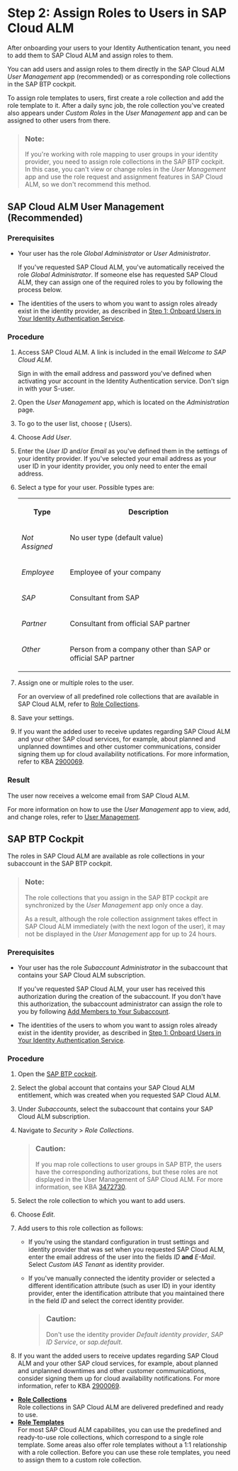 <!-- loio7304b17f3aac4ebaa24c5c6a3a8e236e -->

<link rel="stylesheet" type="text/css" href="../css/sap-icons.css"/>

# Step 2: Assign Roles to Users in SAP Cloud ALM

After onboarding your users to your Identity Authentication tenant, you need to add them to SAP Cloud ALM and assign roles to them.

You can add users and assign roles to them directly in the SAP Cloud ALM *User Management* app \(recommended\) or as corresponding role collections in the SAP BTP cockpit.

To assign role templates to users, first create a role collection and add the role template to it. After a daily sync job, the role collection you've created also appears under *Custom Roles* in the *User Management* app and can be assigned to other users from there.



> ### Note:  
> If you're working with role mapping to user groups in your identity provider, you need to assign role collections in the SAP BTP cockpit. In this case, you can't view or change roles in the *User Management* app and use the role request and assignment features in SAP Cloud ALM, so we don't recommend this method.



<a name="loio7304b17f3aac4ebaa24c5c6a3a8e236e__section_g43_crh_jmb"/>

## SAP Cloud ALM User Management \(Recommended\)



### Prerequisites

-   Your user has the role *Global Administrator* or *User Administrator*.

    If you've requested SAP Cloud ALM, you've automatically received the role *Global Administrator*. If someone else has requested SAP Cloud ALM, they can assign one of the required roles to you by following the process below.

-   The identities of the users to whom you want to assign roles already exist in the identity provider, as described in [Step 1: Onboard Users in Your Identity Authentication Service](step-1-onboard-users-in-the-identity-authentication-service-f2a8a8c.md).




### Procedure

1.  Access SAP Cloud ALM. A link is included in the email *Welcome to SAP Cloud ALM*.

    Sign in with the email address and password you've defined when activating your account in the Identity Authentication service. Don't sign in with your S-user.

2.  Open the *User Management* app, which is located on the *Administration* page.

3.  To go to the user list, choose <span class="SAP-icons-V5"></span> \(Users\).

4.  Choose *Add User*.

5.  Enter the *User ID* and/or *Email* as you've defined them in the settings of your identity provider. If you've selected your email address as your user ID in your identity provider, you only need to enter the email address.

6.  Select a type for your user. Possible types are:


    <table>
    <tr>
    <th valign="top">

    Type
    
    </th>
    <th valign="top">

    Description
    
    </th>
    </tr>
    <tr>
    <td valign="top">
    
    *Not Assigned* 
    
    </td>
    <td valign="top">
    
    No user type \(default value\)
    
    </td>
    </tr>
    <tr>
    <td valign="top">
    
    *Employee* 
    
    </td>
    <td valign="top">
    
    Employee of your company
    
    </td>
    </tr>
    <tr>
    <td valign="top">
    
    *SAP* 
    
    </td>
    <td valign="top">
    
    Consultant from SAP
    
    </td>
    </tr>
    <tr>
    <td valign="top">
    
    *Partner* 
    
    </td>
    <td valign="top">
    
    Consultant from official SAP partner
    
    </td>
    </tr>
    <tr>
    <td valign="top">
    
    *Other* 
    
    </td>
    <td valign="top">
    
    Person from a company other than SAP or official SAP partner
    
    </td>
    </tr>
    </table>
    
7.  Assign one or multiple roles to the user.

    For an overview of all predefined role collections that are available in SAP Cloud ALM, refer to [Role Collections](role-collections-e1915af.md).

8.  Save your settings.

9.  If you want the added user to receive updates regarding SAP Cloud ALM and your other SAP cloud services, for example, about planned and unplanned downtimes and other customer communications, consider signing them up for cloud availability notifications. For more information, refer to KBA [2900069](https://me.sap.com/notes/2900069).




### Result

The user now receives a welcome email from SAP Cloud ALM.

For more information on how to use the *User Management* app to view, add, and change roles, refer to [User Management](https://help.sap.com/docs/cloud-alm/applicationhelp/user-management).



<a name="loio7304b17f3aac4ebaa24c5c6a3a8e236e__section_amj_f5z_tqb"/>

## SAP BTP Cockpit

The roles in SAP Cloud ALM are available as role collections in your subaccount in the SAP BTP cockpit.

> ### Note:  
> The role collections that you assign in the SAP BTP cockpit are synchronized by the *User Management* app only once a day.
> 
> As a result, although the role collection assignment takes effect in SAP Cloud ALM immediately \(with the next logon of the user\), it may not be displayed in the *User Management* app for up to 24 hours.



### Prerequisites

-   Your user has the role *Subaccount Administrator* in the subaccount that contains your SAP Cloud ALM subscription.

    If you've requested SAP Cloud ALM, your user has received this authorization during the creation of the subaccount. If you don't have this authorization, the subaccount administrator can assign the role to you by following [Add Members to Your Subaccount](https://help.sap.com/viewer/65de2977205c403bbc107264b8eccf4b/LATEST/en-US/1e1b7b60bb1b4764a2d4bb96bd73182d.html).

-   The identities of the users to whom you want to assign roles already exist in the identity provider, as described in [Step 1: Onboard Users in Your Identity Authentication Service](step-1-onboard-users-in-the-identity-authentication-service-f2a8a8c.md).




### Procedure

1.  Open the [SAP BTP cockpit](https://cockpit.btp.cloud.sap/).

2.  Select the global account that contains your SAP Cloud ALM entitlement, which was created when you requested SAP Cloud ALM.

3.  Under *Subaccounts*, select the subaccount that contains your SAP Cloud ALM subscription.

4.  Navigate to *Security* \> *Role Collections*.

    > ### Caution:  
    > If you map role collections to user groups in SAP BTP, the users have the corresponding authorizations, but these roles are not displayed in the User Management of SAP Cloud ALM. For more information, see KBA [3472730](https://me.sap.com/notes/3472730).

5.  Select the role collection to which you want to add users.

6.  Choose *Edit*.

7.  Add users to this role collection as follows:

    -   If you’re using the standard configuration in trust settings and identity provider that was set when you requested SAP Cloud ALM, enter the email address of the user into the fields *ID* **and** *E-Mail*. Select *Custom IAS Tenant* as identity provider.

    -   If you've manually connected the identity provider or selected a different identification attribute \(such as user ID\) in your identity provider, enter the identification attribute that you maintained there in the field *ID* and select the correct identity provider.

        > ### Caution:  
        > Don't use the identity provider *Default identity provider*, *SAP ID Service*, or *sap.default*.


8.  If you want the added users to receive updates regarding SAP Cloud ALM and your other SAP cloud services, for example, about planned and unplanned downtimes and other customer communications, consider signing them up for cloud availability notifications. For more information, refer to KBA [2900069](https://me.sap.com/notes/2900069).


-   **[Role Collections](role-collections-e1915af.md "Role collections in SAP Cloud ALM are delivered predefined and ready to use.")**  
Role collections in SAP Cloud ALM are delivered predefined and ready to use.
-   **[Role Templates](role-templates-f7294b2.md "For most SAP Cloud ALM capabilites, you can use the predefined and ready-to-use role
		collections, which correspond to a single role template. Some areas also offer role
		templates without a 1:1 relationship with a role collection. Before you can use these role
		templates, you need to assign them to a custom role collection.")**  
For most SAP Cloud ALM capabilites, you can use the predefined and ready-to-use role collections, which correspond to a single role template. Some areas also offer role templates without a 1:1 relationship with a role collection. Before you can use these role templates, you need to assign them to a custom role collection.

